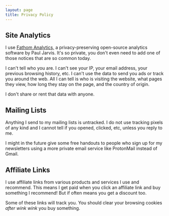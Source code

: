 ```yaml
---
layout: page
title: Privacy Policy
---
```


## Site Analytics

I use [Fathom Analytics,](https://usefathom.com/ref/QDNHKF) a privacy-preserving open-source analytics software by Paul Jarvis. It's so private, you don't even need to add one of those notices that are so common today.

I can't tell who you are. I can't see your IP, your email address, your previous browsing history, etc. I can't use the data to send you ads or track you around the web. All I can tell is who is visiting the website, what pages they view, how long they stay on the page, and the country of origin. 

I don't share or rent that data with anyone.

## Mailing Lists

Anything I send to my mailing lists is untracked. I do not use tracking pixels of any kind and I cannot tell if you opened, clicked, etc, unless you reply to me.

I might in the future give some free handouts to people who sign up for my newsletters using a more private email service like ProtonMail instead of Gmail.

## Affiliate Links

I use affiliate links from various products and services I use and recommend. This means I get paid when you click an affiliate link and buy something I recommend! But if often means you get a discount too. 

Some of these links will track you. You should clear your browsing cookies *after* *wink wink* you buy something.
